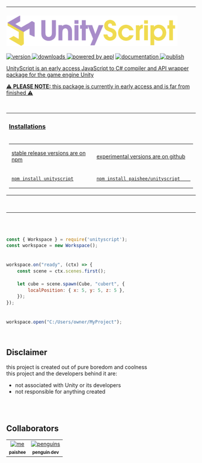 [dear penguins]: => (
                    I KNOW IT'S A TRANSPILER NOT A COMPILER NERD SILENCE
)
[dear paige]: => (
                    no
)
[dear penguins]: => (
                    yes
)
[dear paige]: => (
Well, if we're talking semantics, technically speaking, a compiler compiles source code into machine code, while a transpiler translates source code from one programming language to another. So, in the spirit of accuracy, let's transpile "compiler" into "transpiler" in the README! 😜
)


---

### <a href="https://github.com/paishee/unityscript"><img height=80 src="https://github.com/paishee/unityscript/blob/main/assets/unityscript%20w%20text.png" alt="UnityScript">

<a href="https://www.npmjs.com/package/unityscript"><img height=22 src="https://img.shields.io/npm/v/unityscript?style=flat&color=gold&logo=npm&logoColor=white" alt="version" />
<a href="https://www.npmjs.com/package/unityscript"><img height=22 src="https://img.shields.io/npm/dt/unityscript?style=flat&color=plum&logo=docusign&logoColor=white" alt="downloads" />
<a href="https://npmjs.com/package/aepl"><img src="https://img.shields.io/badge/powered%20by-aepl-a?color=salmon&logo=npm&logoColor=white" alt="powered by aepl" /></a>
<a href="https://github.com/paishee/unityscript/wiki"><img height=22 src="https://img.shields.io/badge/documentation-blue?style=flat&color=black&logo=github&logoColor=white" alt="documentation" />
<img height=22 src="https://github.com/paishee/unityscript/actions/workflows/publish.yml/badge.svg" alt="publish">

UnityScript is an early access JavaScript to C# compiler and API wrapper package for the game engine Unity<br>

⚠️ __PLEASE NOTE:__
this package is currently in early access and is far from finished ⚠️ 

<br>

<table>

<tr><td>

### Installations

</td></tr>
<tr><td>

<table><tr>
<td>

stable release versions are on [npm](https://npmjs.com/package/unityscript)

</td><td>

experimental versions are on [github](https://github.com/paishee/unityscript)

</td></tr><tr><td>

```console
npm install unityscript
```

</td><td>

```console
npm install paishee/unityscript      
```

</td>
</table>
</td>

</tr></table>

<br>

--- 

<br><br>

```js
const { Workspace } = require('unityscript');
const workspace = new Workspace();


workspace.on("ready", (ctx) => {
    const scene = ctx.scenes.first();

    let cube = scene.spawn(Cube, "cubert", {
        localPosition: { x: 5, y: 5, z: 5 },
    });
});


workspace.open("C:/Users/owner/MyProject");
```

<br>

## Disclaimer
this project is created out of pure boredom and coolness<br>
this project and the developers behind it are:
- not associated with Unity or its developers
- not responsible for anything created

<br><br>

## Collaborators

<table>
    
  <tr>
    <td align="center"><a href="https://github.com/paishee"><img src="https://avatars.githubusercontent.com/u/88659700?v=4?s=100" width="100px;" alt="me"/><br /><sub><b>paishee</b></sub></a><br/>
    <td align="center"><a href="https://github.com/polish-penguin-dev"><img src="https://avatars.githubusercontent.com/u/74113025?v=4?s=100" width="100px;" alt="penguins"/><br /><sub><b>penguin dev</b></sub></a><br/>
</td>
    
      
</table>

